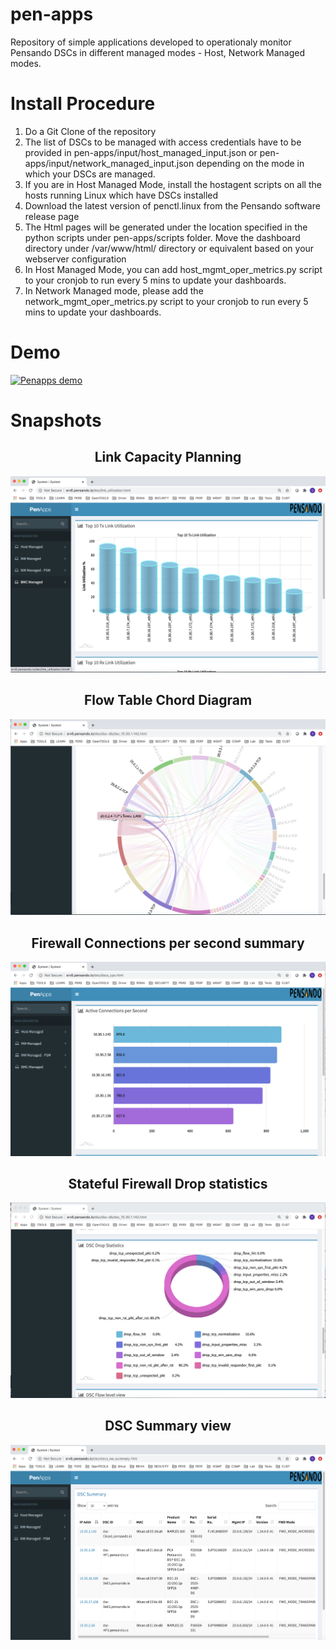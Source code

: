 # pen-apps
Repository of simple applications developed to operationaly monitor Pensando DSCs in different managed modes - Host, Network Managed modes.

# Install Procedure
1. Do a Git Clone of the repository
2. The list of DSCs to be managed with access credentials have to be provided in pen-apps/input/host_managed_input.json or pen-apps/input/network_managed_input.json depending on the mode in which your DSCs are managed.
3. If you are in Host Managed Mode, install the hostagent scripts on all the hosts running Linux which have DSCs installed
4. Download the latest version of penctl.linux from the Pensando software release page
5. The Html pages will be generated under the location specified in the python scripts under pen-apps/scripts folder. Move the dashboard directory under /var/www/html/ directory or equivalent based on your webserver configuration
6. In Host Managed Mode, you can add host_mgmt_oper_metrics.py script to your cronjob to run every 5 mins to update your dashboards.  
7. In Network Managed mode, please add the network_mgmt_oper_metrics.py script to your cronjob to run every 5 mins to update your dashboards.

# Demo

[![Penapps demo](demo/pensando-apps.gif)](demo/penapps-recording.mov)

# Snapshots

<div align="center">
  <h2>Link Capacity Planning</h2>
  <img src="demo/Link_capacity_plannning.png"</img>
  <h2>Flow Table Chord Diagram</h2>
  <img src="demo/Flow_table_view_chord_diagram.png"</img>
  <h2>Firewall Connections per second summary</h2>
  <img src="demo/CPS_summary_view.png"</img>
  <h2>Stateful Firewall Drop statistics</h2>
  <img src="demo/Firewall_drop_statistics.png"</img>
  <h2>DSC Summary view</h2>
  <img src="demo/DSC_summary_view.png"</img>
</div>
